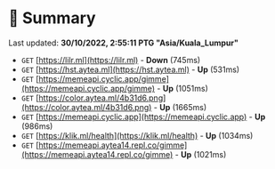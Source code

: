 # 📖 Summary
Last updated: **30/10/2022, 2:55:11 PTG "Asia/Kuala_Lumpur"**

- `GET` [https://lilr.ml](https://lilr.ml) - **Down** (745ms)
- `GET` [https://hst.aytea.ml](https://hst.aytea.ml) - **Up** (531ms)
- `GET` [https://memeapi.cyclic.app/gimme](https://memeapi.cyclic.app/gimme) - **Up** (1051ms)
- `GET` [https://color.aytea.ml/4b31d6.png](https://color.aytea.ml/4b31d6.png) - **Up** (1665ms)
- `GET` [https://memeapi.cyclic.app](https://memeapi.cyclic.app) - **Up** (986ms)
- `GET` [https://klik.ml/health](https://klik.ml/health) - **Up** (1034ms)
- `GET` [https://memeapi.aytea14.repl.co/gimme](https://memeapi.aytea14.repl.co/gimme) - **Up** (1021ms)
